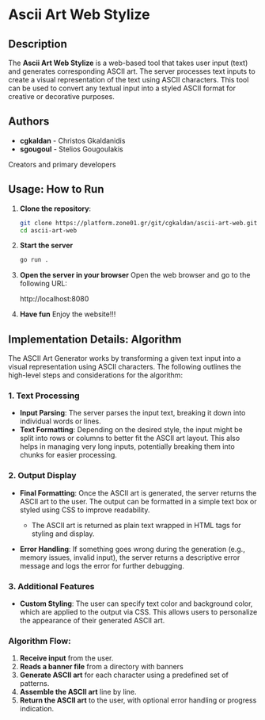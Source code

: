 # Ascii Art Web Stylize

## Description
The **Ascii Art Web Stylize** is a web-based tool that takes user input (text) and generates corresponding ASCII art. The server processes text inputs to create a visual representation of the text using ASCII characters. This tool can be used to convert any textual input into a styled ASCII format for creative or decorative purposes.

## Authors
- **cgkaldan** - Christos Gkaldanidis
- **sgougoul** - Stelios Gougoulakis

Creators and primary developers

## Usage: How to Run
1. **Clone the repository**:
    ```bash
    git clone https://platform.zone01.gr/git/cgkaldan/ascii-art-web.git
    cd ascii-art-web

2. **Start the server**
    ```bash
    go run .

3. **Open the server in your browser**
    Open the web browser and go to the following URL:

    http://localhost:8080
    
4. **Have fun**
    Enjoy the website!!!


## Implementation Details: Algorithm

The ASCII Art Generator works by transforming a given text input into a visual representation using ASCII characters. The following outlines the high-level steps and considerations for the algorithm:

### 1. **Text Processing**
   - **Input Parsing**: The server parses the input text, breaking it down into individual words or lines.
   - **Text Formatting**: Depending on the desired style, the input might be split into rows or columns to better fit the ASCII art layout. This also helps in managing very long inputs, potentially breaking them into chunks for easier processing.

### 2. **Output Display**
   - **Final Formatting**: Once the ASCII art is generated, the server returns the ASCII art to the user. The output can be formatted in a simple text box or styled using CSS to improve readability.
     - The ASCII art is returned as plain text wrapped in HTML tags for styling and display.
   
   - **Error Handling**: If something goes wrong during the generation (e.g., memory issues, invalid input), the server returns a descriptive error message and logs the error for further debugging.

### 3. **Additional Features**
   - **Custom Styling**: The user can specify text color and background color, which are applied to the output via CSS. This allows users to personalize the appearance of their generated ASCII art.

### Algorithm Flow:
1. **Receive input** from the user.
2. **Reads a banner file** from a directory with banners
2. **Generate ASCII art** for each character using a predefined set of patterns.
4. **Assemble the ASCII art** line by line.
5. **Return the ASCII art** to the user, with optional error handling or progress indication.